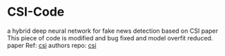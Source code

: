 # CSI-Code
a hybrid deep neural network for fake news detection based on CSI paper
This piece of code is modified and bug fixed and model overfit reduced.
paper Ref: [csi](https://dl.acm.org/citation.cfm?id=3132877)
authors repo: [csi](https://github.com/sungyongs/CSI-Code)

